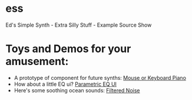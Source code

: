 # ess
Ed's Simple Synth - Extra Silly Stuff - Example Source Show

# Toys and Demos for your amusement:

- A prototype of component for future synths: [Mouse or Keyboard Piano](./synthhelloworld.html)
- How about a little EQ ui? [Parametric EQ UI](./sliders.html)
- Here's some soothing ocean sounds: [Filtered Noise](./filtered_noise.html)
